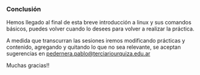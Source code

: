 ### Conclusión

Hemos llegado al final de esta breve introducción a linux y sus comandos básicos, puedes volver cuando lo desees para volver a realizar la práctica.

A medida que transcurran las sesiones iremos modificando prácticas y contenido, agregando y quitando lo que no sea relevante, se aceptan sugerencias en 
pedernera.pablo@terciariourquiza.edu.ar

Muchas gracias!!
